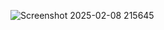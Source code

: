 
![Screenshot 2025-02-08 215645](https://github.com/user-attachments/assets/b4ec8469-da0c-4a1d-b9ae-a5663af9bd67)
